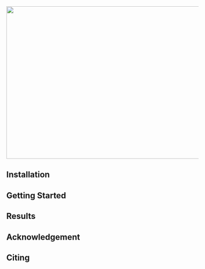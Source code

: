 <img src="https://github.com/gihyunkim/exploring_adversarial_examples_in_spectral_perspective/blob/main/imgs/fourier_attack.png" width="1000" height="400">

## Installation

## Getting Started

## Results

## Acknowledgement

## Citing
